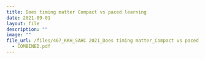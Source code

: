 ```yaml
---
title: Does timing matter Compact vs paced learning
date: 2021-09-01
layout: file
description: ""
image: ""
file_url: /files/467_KKH_SAHC 2021_Does timing matter_Compact vs paced learning
  - COMBINED.pdf
---
```


